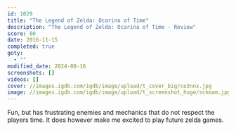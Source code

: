 ```yaml
---
id: 1029
title: "The Legend of Zelda: Ocarina of Time"
description: "The Legend of Zelda: Ocarina of Time - Review"
score: 80
date: 2016-11-15
completed: true
goty:
  - ""
modified_date: 2024-08-16
screenshots: []
videos: []
cover: //images.igdb.com/igdb/image/upload/t_cover_big/co3nnx.jpg
image: //images.igdb.com/igdb/image/upload/t_screenshot_huge/sckeam.jpg
---
```

Fun, but has frustrating enemies and mechanics that do not respect the players time. It does however make me excited to play future zelda games.